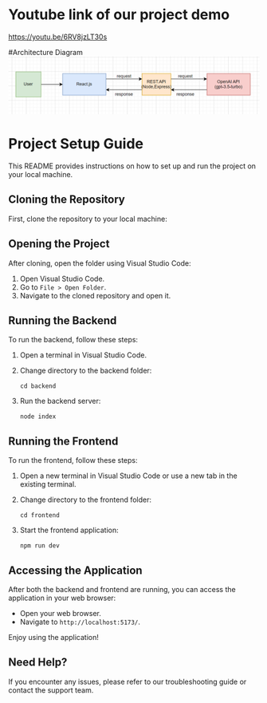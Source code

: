 # Youtube link of our project demo
https://youtu.be/6RV8jzLT30s

#Architecture Diagram
![Alt text](image.png)

# Project Setup Guide



This README provides instructions on how to set up and run the project on your local machine.

## Cloning the Repository

First, clone the repository to your local machine:



## Opening the Project

After cloning, open the folder using Visual Studio Code:

1. Open Visual Studio Code.
2. Go to `File > Open Folder`.
3. Navigate to the cloned repository and open it.

## Running the Backend

To run the backend, follow these steps:

1. Open a terminal in Visual Studio Code.
2. Change directory to the backend folder:

    ```
    cd backend
    ```

   

3. Run the backend server:

    ```
    node index
    ```

## Running the Frontend

To run the frontend, follow these steps:

1. Open a new terminal in Visual Studio Code or use a new tab in the existing terminal.
2. Change directory to the frontend folder:

    ```
    cd frontend
    ```

   

3. Start the frontend application:

    ```
    npm run dev
    ```

## Accessing the Application

After both the backend and frontend are running, you can access the application in your web browser:

- Open your web browser.
- Navigate to `http://localhost:5173/`.

Enjoy using the application!

## Need Help?

If you encounter any issues, please refer to our troubleshooting guide or contact the support team.
